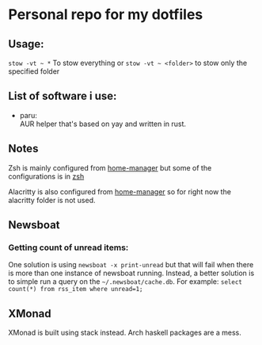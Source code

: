 # Personal repo for my dotfiles

## Usage:
`stow -vt ~ *` To stow everything or `stow -vt ~ <folder>` to stow only the specified folder

## List of software i use:
- paru:  
    AUR helper that's based on yay and written in rust.

## Notes
Zsh is mainly configured from [home-manager](./home-manager/.config/nixpkgs/home.nix) but some of the configurations is in [zsh](./zsh)

Alacritty is also configured from [home-manager](./home-manager/.config/nixpkgs/home.nix) so for right now the alacritty folder is not
used.

## Newsboat
### Getting count of unread items:
One solution is using `newsboat -x print-unread` but that will fail when there is more than one instance of newsboat running.
Instead, a better solution is to simple run a query on the `~/.newsboat/cache.db`. For example: `select count(*) from rss_item where unread=1;`

## XMonad
XMonad is built using stack instead. Arch haskell packages are a mess.
